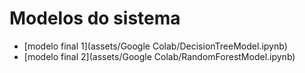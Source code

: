 # Modelos do sistema

* [modelo final 1](assets/Google Colab/DecisionTreeModel.ipynb)
* [modelo final 2](assets/Google Colab/RandomForestModel.ipynb)



